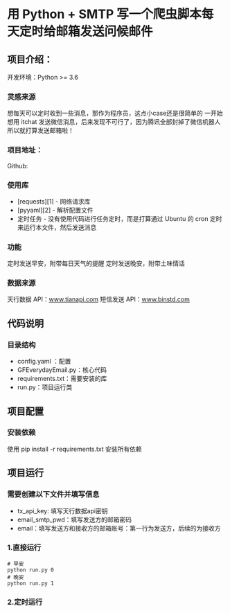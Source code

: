 # 用 Python + SMTP 写一个爬虫脚本每天定时给邮箱发送问候邮件

## 项目介绍：

开发环境：Python >= 3.6

### 灵感来源
想每天可以定时收到一些消息，那作为程序员，这点小case还是很简单的
一开始想用 itchat 发送微信消息，后来发现不可行了，因为腾讯全部封掉了微信机器人
所以就打算发送邮箱啦！

### 项目地址：
Github:

### 使用库
- [requests][1] - 网络请求库
- [pyyaml][2] - 解析配置文件
- 定时任务 - 没有使用代码进行任务定时，而是打算通过 Ubuntu 的 cron 定时来运行本文件，然后发送消息

### 功能
定时发送早安，附带每日天气的提醒
定时发送晚安，附带土味情话

### 数据来源
天行数据 API：www.tianapi.com
短信发送 API：www.binstd.com

## 代码说明

### 目录结构
- config.yaml ：配置
- GFEverydayEmail.py：核心代码
- requirements.txt：需要安装的库
- run.py：项目运行类

## 项目配置 

### 安装依赖

使用 pip install -r requirements.txt 安装所有依赖

## 项目运行

### 需要创建以下文件并填写信息

- tx_api_key: 填写天行数据api密钥
- email_smtp_pwd：填写发送方的邮箱密码
- email：填写发送方和接收方的邮箱账号：第一行为发送方，后续的为接收方

### 1.直接运行
```
# 早安
python run.py 0
# 晚安
python run.py 1
```

### 2.定时运行
